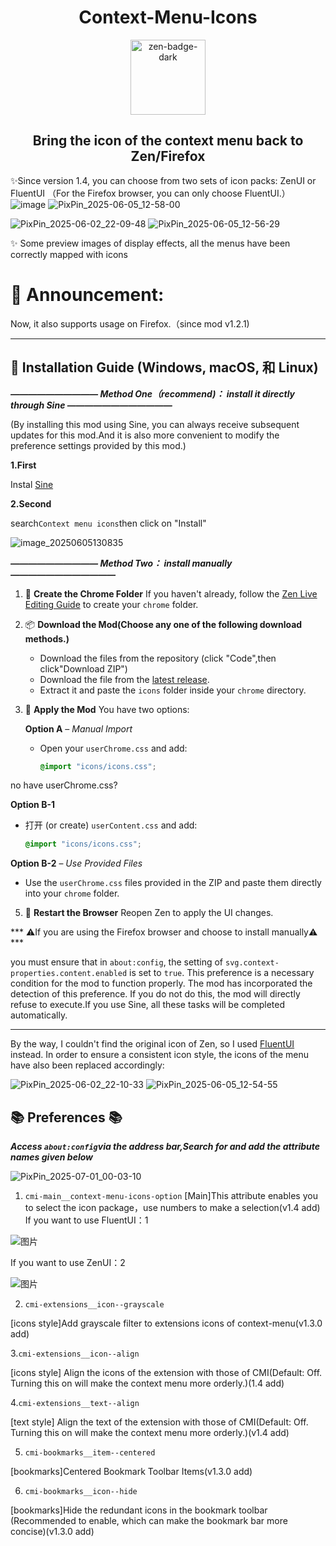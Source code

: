 <h1 align="center">Context-Menu-Icons</h1>
<div align="center">
    <a href="https://zen-browser.app/">
        <img width="120" alt="zen-badge-dark" src="https://github.com/user-attachments/assets/d6ab3ddf-6630-4062-92d0-22497d2a3f9a" />
    </a>
</div>

<h2 align="center">Bring the icon of the context menu back to Zen/Firefox</h2>

✨Since version 1.4, you can choose from two sets of icon packs: ZenUI or FluentUI （For the Firefox browser, you can only choose FluentUI.）
![image](https://github.com/user-attachments/assets/0e939644-34fc-4284-b0de-3c062be2bf3a)
![PixPin_2025-06-05_12-58-00](https://github.com/user-attachments/assets/bb940cbf-70ad-4705-9805-eff50b945e52)

![PixPin_2025-06-02_22-09-48](https://github.com/user-attachments/assets/c0461249-4f38-46da-bb25-62f3568a943d)
![PixPin_2025-06-05_12-56-29](https://github.com/user-attachments/assets/9fe910ac-2736-47e4-b3ef-fc4ed81b796c)

✨ Some preview images of display effects, all the menus have been correctly mapped with icons

# 🚀 Announcement:
Now, it also supports usage on Firefox.（since mod v1.2.1)

---

## 🔖 **Installation Guide** (Windows, macOS, 和 Linux)
***—————————— Method One（recommend)： install it directly through Sine ————————————***

(By installing this mod using Sine, you can always receive subsequent updates for this mod.And it is also more convenient to modify the preference settings provided by this mod.)

**1.First**

Instal [Sine](https://github.com/CosmoCreeper/Sine)
       
**2.Second**

search`Context menu icons`then click on "Install"
   
![image_20250605130835](https://github.com/user-attachments/assets/bfcefded-71e2-45bc-9aef-0f8c4c47c1d7)

***—————————— Method Two： install manually ————————————***
1. 📁 **Create the Chrome Folder**
   If you haven't already, follow the [Zen Live Editing Guide](https://docs.zen-browser.app/guides/live-editing) to create your `chrome` folder.

2. 📦 **Download the Mod(Choose any one of the following download methods.)**
   - Download the files from the repository (click "Code",then click"Download ZIP")
   - Download the file from the [latest release](https://github.com/1247343406/context-menu-icons-for-Zen/releases).
   - Extract it and paste the `icons` folder inside your `chrome` directory.

4. 🧩 **Apply the Mod**
   You have two options:

   **Option A** – *Manual Import*
   - Open your `userChrome.css` and add:
     ```css
     @import "icons/icons.css";
     ```
  no have userChrome.css?
  
  **Option B-1**
   - 打开 (or create) `userContent.css` and add:
     ```css
     @import "icons/icons.css";
     ```
   **Option B-2** – *Use Provided Files*
   - Use the `userChrome.css`  files provided in the ZIP and paste them directly into your `chrome` folder.

5. 🔄 **Restart the Browser**
   Reopen Zen to apply the UI changes.


*** ⚠️If you are using the Firefox browser and choose to install manually⚠️  ***

you must ensure that in `about:config`, the setting of `svg.context-properties.content.enabled` is set to `true`. This preference is a necessary condition for the mod to function properly. The mod has incorporated the detection of this preference. If you do not do this, the mod will directly refuse to execute.If you use Sine, all these tasks will be completed automatically.


---
By the way, I couldn't find the original icon of Zen, so I used  [FluentUI](https://github.com/microsoft/fluentui-system-icons) instead.
In order to ensure a consistent icon style, the icons of the menu have also been replaced accordingly:

![PixPin_2025-06-02_22-10-33](https://github.com/user-attachments/assets/2d450fdd-5b3b-4ff3-a9e2-823c35e23009)
![PixPin_2025-06-05_12-54-55](https://github.com/user-attachments/assets/4d870447-a329-4682-8e5e-b50b53e44627)

## 📚 Preferences 📚

***Access `about:config`via the address bar,Search for and add the attribute names given below***

![PixPin_2025-07-01_00-03-10](https://github.com/user-attachments/assets/af8fbe28-e9f0-4b01-ad9e-9d0f5db288e9)


1. `cmi-main__context-menu-icons-option`
[Main]This attribute enables you to select the icon package，use numbers to make a selection(v1.4 add)
    If you want to use FluentUI：1

   
![图片](https://github.com/user-attachments/assets/b28b9cd5-6fad-421e-81bd-0b73a7bba6df)


   If you want to use ZenUI：2
    
![图片](https://github.com/user-attachments/assets/d26a2174-8862-46b5-94fe-56c2f7d30aa9)


2. `cmi-extensions__icon--grayscale`

[icons style]Add grayscale filter to extensions icons of context-menu(v1.3.0 add)

3.`cmi-extensions__icon--align`

[icons style] Align the icons of the extension with those of CMI(Default: Off. Turning this on will make the context menu more orderly.)(1.4 add)

4.`cmi-extensions__text--align`

[text style] Align the text of the extension with those of CMI(Default: Off. Turning this on will make the context menu more orderly.)(v1.4 add)


5. `cmi-bookmarks__item--centered`

[bookmarks]Centered Bookmark Toolbar Items(v1.3.0 add)

6. `cmi-bookmarks__icon--hide`

[bookmarks]Hide the redundant icons in the bookmark toolbar (Recommended to enable, which can make the bookmark bar more concise)(v1.3.0 add)
